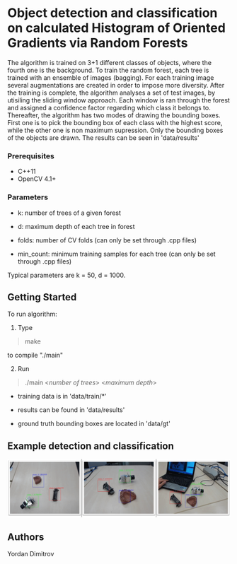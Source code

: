 # Object detection and classification on calculated Histogram of Oriented Gradients via Random Forests

The algorithm is trained on 3+1 different classes of objects, where the fourth one is the background. To train the random forest, each tree is trained with an ensemble of images (bagging). For each training image several augmentations are created in order to impose more diversity. After the training is complete, the algorithm analyses a set of test images, by utisiling the sliding window approach. Each window is ran through the forest and assigned a confidence factor regarding which class it belongs to. Thereafter, the algorithm has two modes of drawing the bounding boxes. First one is to pick the bounding box of each class with the highest score, while the other one is non maximum supression. Only the bounding boxes of the objects are drawn. The results can be seen in 'data/results'

### Prerequisites
- C++11
- OpenCV 4.1+

### Parameters

- k: number of trees of a given forest

- d: maximum depth of each tree in forest

- folds: number of CV folds (can only be set through .cpp files)

- min_count: minimum training samples for each tree (can only be set through .cpp files)

Typical parameters are k = 50, d = 1000.

## Getting Started
To run algorithm:

1) Type 

> make

to compile "./main"

2) Run 

> ./main <*number of trees*> <*maximum depth*>

- training data is in 'data/train/\*'

- results can be found in 'data/results'

- ground truth bounding boxes are located in 'data/gt'

## Example detection and classification

![example](https://github.com/ydimitrov/object-detection-hog-random-forest/blob/master/data/example.png?raw=true)

## Authors
Yordan Dimitrov
